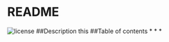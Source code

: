 # README
![license](https://img.shields.io/badge/license-MIT-yellow.svg)
  ##Description
this
  ##Table of contents
  *[](#)
  *[](#)
  *[](#)
